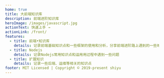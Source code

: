 ```yaml
---
home: true
title: 大前端知识库
description: 前端进阶知识库
heroImage: /images/javascript.jpg
actionText: 快速上手 →
actionLink: /front/
features:
  - title: 前端•知识库
    details: 记录前端基础知识点和一些框架的使用和分析，分享前端进阶路上遇到的一些难点
  - title: Nodejs
    details: 记录Nodejs常用知识点和运用用过程中遇到一些问题
  - title: 扩展知识
    details: 记录一些后端、运维等相关的知识点
footer: MIT Licensed | Copyright © 2019-present shiyu
---
```

